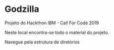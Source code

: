 # Godzilla
Projeto do Hackthon IBM - Call For Code 2019


Neste local encontra-se todo o material do projeto.

Navegue pela estrutura de diretórios
